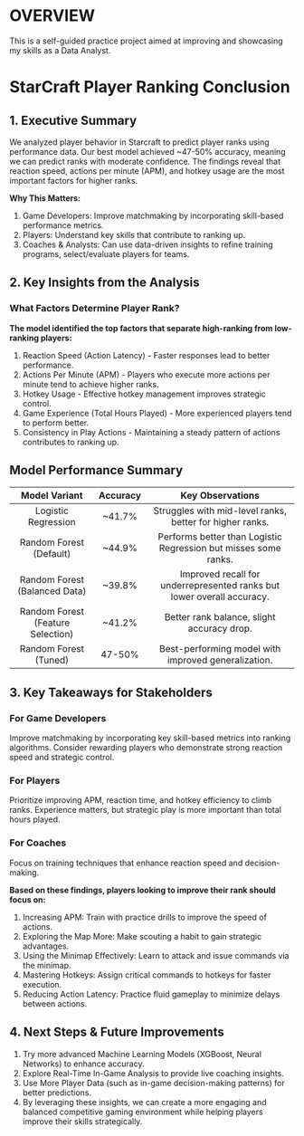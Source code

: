 # OVERVIEW
This is a self-guided practice project aimed at improving and showcasing my skills as a Data Analyst.

# StarCraft Player Ranking Conclusion

## 1. Executive Summary
We analyzed player behavior in Starcraft to predict player ranks using performance data. Our best model achieved ~47-50% accuracy, meaning we can predict ranks with moderate confidence. The findings reveal that reaction speed, actions per minute (APM), and hotkey usage are the most important factors for higher ranks.

**Why This Matters:**
1. Game Developers: Improve matchmaking by incorporating skill-based performance metrics.
2. Players: Understand key skills that contribute to ranking up.
3. Coaches & Analysts: Can use data-driven insights to refine training programs, select/evaluate players for teams.

## 2. Key Insights from the Analysis
### What Factors Determine Player Rank?
**The model identified the top factors that separate high-ranking from low-ranking players:**
1. Reaction Speed (Action Latency) - Faster responses lead to better performance.
2. Actions Per Minute (APM) - Players who execute more actions per minute tend to achieve higher ranks.
3. Hotkey Usage - Effective hotkey management improves strategic control.
4. Game Experience (Total Hours Played) - More experienced players tend to perform better.
5. Consistency in Play Actions - Maintaining a steady pattern of actions contributes to ranking up.


## Model Performance Summary

| Model Variant | Accuracy | Key Observations |
|:----------: | :----------: | :----------: |
| Logistic Regression | ~41.7% | Struggles with mid-level ranks, better for higher ranks. |
| Random Forest (Default) | ~44.9% | Performs better than Logistic Regression but misses some ranks. |
| Random Forest (Balanced Data) | ~39.8% | Improved recall for underrepresented ranks but lower overall accuracy. |
| Random Forest (Feature Selection) | ~41.2% | Better rank balance, slight accuracy drop. |
| Random Forest (Tuned) | 47-50% | Best-performing model with improved generalization. |

## 3. Key Takeaways for Stakeholders
### For Game Developers
Improve matchmaking by incorporating key skill-based metrics into ranking algorithms. Consider rewarding players who demonstrate strong reaction speed and strategic control.

### For Players
Prioritize improving APM, reaction time, and hotkey efficiency to climb ranks. Experience matters, but strategic play is more important than total hours played.

### For Coaches
Focus on training techniques that enhance reaction speed and decision-making.

**Based on these findings, players looking to improve their rank should focus on:**
1. Increasing APM: Train with practice drills to improve the speed of actions.
2. Exploring the Map More: Make scouting a habit to gain strategic advantages.
3. Using the Minimap Effectively: Learn to attack and issue commands via the minimap.
4. Mastering Hotkeys: Assign critical commands to hotkeys for faster execution.
5. Reducing Action Latency: Practice fluid gameplay to minimize delays between actions.

## 4. Next Steps & Future Improvements
1. Try more advanced Machine Learning Models (XGBoost, Neural Networks) to enhance accuracy. 
2. Explore Real-Time In-Game Analysis to provide live coaching insights. 
3. Use More Player Data (such as in-game decision-making patterns) for better predictions.
4. By leveraging these insights, we can create a more engaging and balanced competitive gaming environment while helping players improve their skills strategically.

